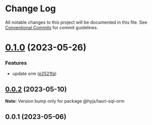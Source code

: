 # Change Log

All notable changes to this project will be documented in this file.
See [Conventional Commits](https://conventionalcommits.org) for commit guidelines.

# [0.1.0](https://github.com/heiyehk/hyjs/compare/@hyjs/tauri-sql-orm@0.0.3...@hyjs/tauri-sql-orm@0.1.0) (2023-05-26)


### Features

* update orm ([e2521fa](https://github.com/heiyehk/hyjs/commit/e2521fae6a13a518468c1d458b93163a78ec38f3))






## [0.0.2](https://github.com/heiyehk/hyjs/compare/@hyjs/tauri-sql-orm@0.0.1...@hyjs/tauri-sql-orm@0.0.2) (2023-05-10)

**Note:** Version bump only for package @hyjs/tauri-sql-orm





## 0.0.1 (2023-05-06)
